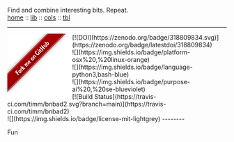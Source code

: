 Find and combine interesting bits. Repeat.<br>
[home](http://menzies.us/bnbab2)         :: [lib](http://menzies.us/bnbad2/lib.html) ::
[cols](http://menzies.us/bnbad2/tab.html) :: [tbl](http://menzies.us/bnbad2/grow.html)<br>
<hr>
<a href="http://github.com/timm/bnbad2"><img src="https://github.com/timm/bnbad2/raw/main/etc/img/banner.png" align=left></a>
[![DOI](https://zenodo.org/badge/318809834.svg)](https://zenodo.org/badge/latestdoi/318809834)<br>
![](https://img.shields.io/badge/platform-osx%20,%20linux-orange)<br>
![](https://img.shields.io/badge/language-python3,bash-blue)<br>
![](https://img.shields.io/badge/purpose-ai%20,%20se-blueviolet)<br>
 [![Build Status](https://travis-ci.com/timm/bnbad2.svg?branch=main)](https://travis-ci.com/timm/bnbad2)<br>
![](https://img.shields.io/badge/license-mit-lightgrey)
--------

Fun

